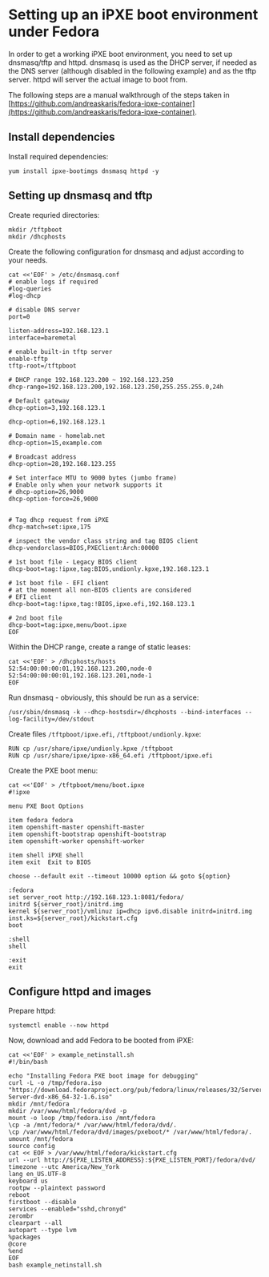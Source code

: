 # Setting up an iPXE boot environment under Fedora

In order to get a working iPXE boot environment, you need to set up dnsmasq/tftp and httpd. dnsmasq is used as the DHCP server, if needed as the DNS server (although disabled in the following example) and as the tftp server. httpd will server the actual image to boot from.

The following steps are a manual walkthrough of the steps taken in [https://github.com/andreaskaris/fedora-ipxe-container](https://github.com/andreaskaris/fedora-ipxe-container).

## Install dependencies

Install required dependencies:
~~~
yum install ipxe-bootimgs dnsmasq httpd -y
~~~

## Setting up dnsmasq and tftp

Create requried directories:
~~~
mkdir /tftpboot
mkdir /dhcphosts
~~~

Create the following configuration for dnsmasq and adjust according to your needs.
~~~
cat <<'EOF' > /etc/dnsmasq.conf
# enable logs if required
#log-queries
#log-dhcp

# disable DNS server
port=0

listen-address=192.168.123.1
interface=baremetal

# enable built-in tftp server
enable-tftp
tftp-root=/tftpboot

# DHCP range 192.168.123.200 ~ 192.168.123.250
dhcp-range=192.168.123.200,192.168.123.250,255.255.255.0,24h

# Default gateway
dhcp-option=3,192.168.123.1

dhcp-option=6,192.168.123.1

# Domain name - homelab.net
dhcp-option=15,example.com

# Broadcast address
dhcp-option=28,192.168.123.255

# Set interface MTU to 9000 bytes (jumbo frame)
# Enable only when your network supports it
# dhcp-option=26,9000
dhcp-option-force=26,9000


# Tag dhcp request from iPXE
dhcp-match=set:ipxe,175

# inspect the vendor class string and tag BIOS client
dhcp-vendorclass=BIOS,PXEClient:Arch:00000

# 1st boot file - Legacy BIOS client
dhcp-boot=tag:!ipxe,tag:BIOS,undionly.kpxe,192.168.123.1

# 1st boot file - EFI client
# at the moment all non-BIOS clients are considered
# EFI client
dhcp-boot=tag:!ipxe,tag:!BIOS,ipxe.efi,192.168.123.1

# 2nd boot file
dhcp-boot=tag:ipxe,menu/boot.ipxe
EOF
~~~

Within the DHCP range, create a range of static leases:
~~~
cat <<'EOF' > /dhcphosts/hosts 
52:54:00:00:00:01,192.168.123.200,node-0
52:54:00:00:00:01,192.168.123.201,node-1
EOF
~~~

Run dnsmasq - obviously, this should be run as a service:
~~~
/usr/sbin/dnsmasq -k --dhcp-hostsdir=/dhcphosts --bind-interfaces --log-facility=/dev/stdout
~~~

Create files `/tftpboot/ipxe.efi`, `/tftpboot/undionly.kpxe`:
~~~
RUN cp /usr/share/ipxe/undionly.kpxe /tftpboot
RUN cp /usr/share/ipxe/ipxe-x86_64.efi /tftpboot/ipxe.efi
~~~

Create the PXE boot menu:
~~~
cat <<'EOF' > /tftpboot/menu/boot.ipxe 
#!ipxe 

menu PXE Boot Options

item fedora fedora
item openshift-master openshift-master
item openshift-bootstrap openshift-bootstrap
item openshift-worker openshift-worker

item shell iPXE shell
item exit  Exit to BIOS

choose --default exit --timeout 10000 option && goto ${option}

:fedora
set server_root http://192.168.123.1:8081/fedora/
initrd ${server_root}/initrd.img
kernel ${server_root}/vmlinuz ip=dhcp ipv6.disable initrd=initrd.img inst.ks=${server_root}/kickstart.cfg
boot

:shell
shell

:exit
exit
~~~

## Configure httpd and images

Prepare httpd:
~~~
systemctl enable --now httpd
~~~

Now, download and add Fedora to be booted from iPXE:
~~~
cat <<'EOF' > example_netinstall.sh
#!/bin/bash

echo "Installing Fedora PXE boot image for debugging"
curl -L -o /tmp/fedora.iso "https://download.fedoraproject.org/pub/fedora/linux/releases/32/Server/x86_64/iso/Fedora-Server-dvd-x86_64-32-1.6.iso"
mkdir /mnt/fedora
mkdir /var/www/html/fedora/dvd -p
mount -o loop /tmp/fedora.iso /mnt/fedora
\cp -a /mnt/fedora/* /var/www/html/fedora/dvd/.
\cp /var/www/html/fedora/dvd/images/pxeboot/* /var/www/html/fedora/.
umount /mnt/fedora
source config 
cat << EOF > /var/www/html/fedora/kickstart.cfg
url --url http://${PXE_LISTEN_ADDRESS}:${PXE_LISTEN_PORT}/fedora/dvd/
timezone --utc America/New_York
lang en_US.UTF-8
keyboard us
rootpw --plaintext password
reboot
firstboot --disable
services --enabled="sshd,chronyd"
zerombr
clearpart --all
autopart --type lvm
%packages
@core
%end
EOF
bash example_netinstall.sh
~~~

